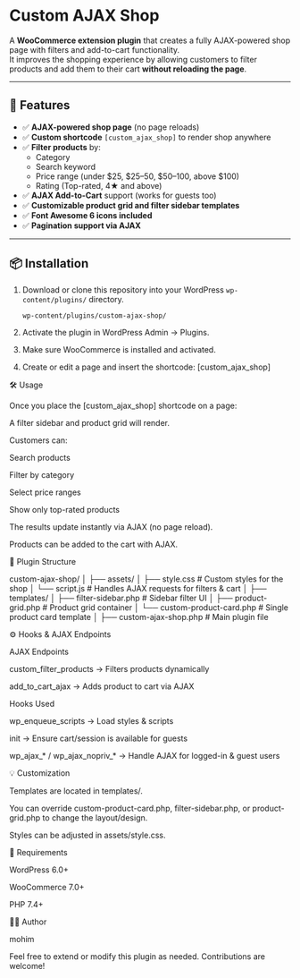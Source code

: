 # Custom AJAX Shop

A **WooCommerce extension plugin** that creates a fully AJAX-powered shop page with filters and add-to-cart functionality.  
It improves the shopping experience by allowing customers to filter products and add them to their cart **without reloading the page**.

---

## 🚀 Features

- ✅ **AJAX-powered shop page** (no page reloads)  
- ✅ **Custom shortcode** `[custom_ajax_shop]` to render shop anywhere  
- ✅ **Filter products** by:
  - Category
  - Search keyword
  - Price range (under $25, $25–50, $50–100, above $100)
  - Rating (Top-rated, 4★ and above)
- ✅ **AJAX Add-to-Cart** support (works for guests too)  
- ✅ **Customizable product grid and filter sidebar templates**  
- ✅ **Font Awesome 6 icons included**  
- ✅ **Pagination support via AJAX**  

---

## 📦 Installation

1. Download or clone this repository into your WordPress `wp-content/plugins/` directory.
   ```bash
   wp-content/plugins/custom-ajax-shop/

2. Activate the plugin in WordPress Admin → Plugins.

3. Make sure WooCommerce is installed and activated.

4. Create or edit a page and insert the shortcode:
[custom_ajax_shop]

🛠️ Usage

Once you place the [custom_ajax_shop] shortcode on a page:

A filter sidebar and product grid will render.

Customers can:

Search products

Filter by category

Select price ranges

Show only top-rated products

The results update instantly via AJAX (no page reload).

Products can be added to the cart with AJAX.


📂 Plugin Structure

custom-ajax-shop/
│
├── assets/
│   ├── style.css        # Custom styles for the shop
│   └── script.js        # Handles AJAX requests for filters & cart
│
├── templates/
│   ├── filter-sidebar.php       # Sidebar filter UI
│   ├── product-grid.php         # Product grid container
│   └── custom-product-card.php  # Single product card template
│
├── custom-ajax-shop.php   # Main plugin file

⚙️ Hooks & AJAX Endpoints

AJAX Endpoints

custom_filter_products → Filters products dynamically

add_to_cart_ajax → Adds product to cart via AJAX

Hooks Used

wp_enqueue_scripts → Load styles & scripts

init → Ensure cart/session is available for guests

wp_ajax_* / wp_ajax_nopriv_* → Handle AJAX for logged-in & guest users

💡 Customization

Templates are located in templates/.

You can override custom-product-card.php, filter-sidebar.php, or product-grid.php to change the layout/design.

Styles can be adjusted in assets/style.css.

📝 Requirements

WordPress 6.0+

WooCommerce 7.0+

PHP 7.4+

👨‍💻 Author

mohim

Feel free to extend or modify this plugin as needed. Contributions are welcome!


